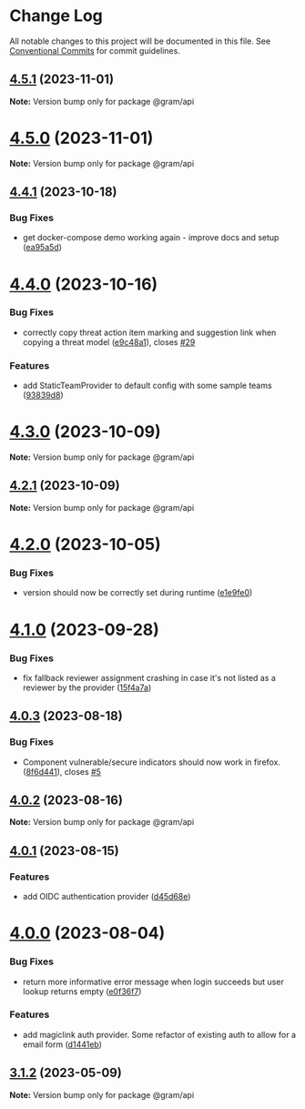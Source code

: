 # Change Log

All notable changes to this project will be documented in this file.
See [Conventional Commits](https://conventionalcommits.org) for commit guidelines.

## [4.5.1](https://github.com/klarna/gram/compare/v4.5.0...v4.5.1) (2023-11-01)

**Note:** Version bump only for package @gram/api

# [4.5.0](https://github.com/klarna/gram/compare/v4.4.1...v4.5.0) (2023-11-01)

**Note:** Version bump only for package @gram/api

## [4.4.1](https://github.com/klarna/gram/compare/v4.4.0...v4.4.1) (2023-10-18)

### Bug Fixes

- get docker-compose demo working again - improve docs and setup ([ea95a5d](https://github.com/klarna/gram/commit/ea95a5d050e1ffa0194b441d6d6712a8d5688695))

# [4.4.0](https://github.com/klarna/gram/compare/v4.3.0...v4.4.0) (2023-10-16)

### Bug Fixes

- correctly copy threat action item marking and suggestion link when copying a threat model ([e9c48a1](https://github.com/klarna/gram/commit/e9c48a1d9124a30dd3ad2551e867a5040c852fb3)), closes [#29](https://github.com/klarna/gram/issues/29)

### Features

- add StaticTeamProvider to default config with some sample teams ([93839d8](https://github.com/klarna/gram/commit/93839d82c43857ae0b19186b2baa353a97c70714))

# [4.3.0](https://github.com/klarna/gram/compare/v4.2.1...v4.3.0) (2023-10-09)

**Note:** Version bump only for package @gram/api

## [4.2.1](https://github.com/klarna/gram/compare/v4.2.0...v4.2.1) (2023-10-09)

**Note:** Version bump only for package @gram/api

# [4.2.0](https://github.com/klarna/gram/compare/v4.1.0...v4.2.0) (2023-10-05)

### Bug Fixes

- version should now be correctly set during runtime ([e1e9fe0](https://github.com/klarna/gram/commit/e1e9fe01a6350ac7aa4e16c098540005f6c56ef9))

# [4.1.0](https://github.com/klarna/gram/compare/v4.0.3...v4.1.0) (2023-09-28)

### Bug Fixes

- fix fallback reviewer assignment crashing in case it's not listed as a reviewer by the provider ([15f4a7a](https://github.com/klarna/gram/commit/15f4a7addf593e688382914bc18691f0ca4df1c9))

## [4.0.3](https://github.com/klarna/gram/compare/v4.0.2...v4.0.3) (2023-08-18)

### Bug Fixes

- Component vulnerable/secure indicators should now work in firefox. ([8f6d441](https://github.com/klarna/gram/commit/8f6d441bfdc85fa78ca11815805f3da65f88ad03)), closes [#5](https://github.com/klarna/gram/issues/5)

## [4.0.2](https://github.com/klarna/gram/compare/v4.0.1...v4.0.2) (2023-08-16)

**Note:** Version bump only for package @gram/api

## [4.0.1](https://github.com/klarna/gram/compare/v4.0.0...v4.0.1) (2023-08-15)

### Features

- add OIDC authentication provider ([d45d68e](https://github.com/klarna/gram/commit/d45d68e42210cd81ed4c9622d74b002fae0c096e))

# [4.0.0](https://github.com/klarna/gram/compare/v3.1.2...v4.0.0) (2023-08-04)

### Bug Fixes

- return more informative error message when login succeeds but user lookup returns empty ([e0f36f7](https://github.com/klarna/gram/commit/e0f36f7a1ba7bd0e0e0d51f44ccfe703bb139d2c))

### Features

- add magiclink auth provider. Some refactor of existing auth to allow for a email form ([d1441eb](https://github.com/klarna/gram/commit/d1441ebccb664eb54e08a44c25fec68e20da1738))

## [3.1.2](https://github.com/klarna/gram/compare/v3.1.1...v3.1.2) (2023-05-09)

**Note:** Version bump only for package @gram/api
